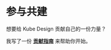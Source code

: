 # 参与共建

想要给 Kube Design 贡献自己的一份力量？

我写了一份 **[贡献指南](https://jacky-summer.github.io/@kube-design/components/guide/contribute)** 来帮助你开始。
